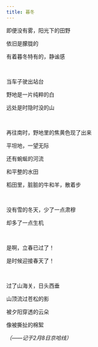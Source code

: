 ```yaml
---
title: 暮冬
---
```


即便没有雾，阳光下的田野

依旧是朦胧的

有着暮冬特有的，静谧感

<br />

当车子驶出站台

野地是一片纯粹的白

远处是时隐时没的山

<br />

再往南时，野地里的焦黄色现了出来

平坦地，一望无际

还有蜿蜒的河流

和平整的水田

稻田里，脏脏的牛和羊，散着步

<br />

没有雪的冬天，少了一点肃穆

却多了一点生机

<br />

是啊，立春已过了！

是时候迎接春天了！

<br />

过了山海关，日头西垂

山顶流过苍松的影

被夕阳穿透的云朵

像被撕扯的棉絮

*（——记于2月8日京哈线）*
